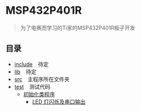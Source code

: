 # MSP432P401R
> 为了电赛而学习的Ti家的MSP432P401R板子开发

## 目录

- [include](include) &#x2002; 待定
- [lib](lib) &#x2002; 待定
- [src](src) &#x2002; 主程序所在文件夹
- [test](test) &#x2002; 测试代码
  - [初始化类程序](test/Init)
    - [LED 灯闪烁及串口输出](test/Init/LedBlinkAndSerialOut.cpp)